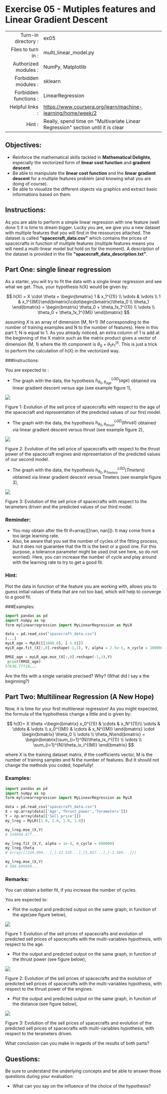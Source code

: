 # Exercise 05 - Mutiples features and Linear Gradient Descent

|                         |                    |
| -----------------------:| ------------------ |
|   Turn-in directory :   |  ex05              |
|   Files to turn in :    |  multi_linear\_model.py  |
|   Authorized modules :  |  NumPy, Matplotlib |
|   Forbidden modules :   |  sklearn           |
|   Forbidden functions : |  LinearRegression  |
|   Helpful links :       | https://www.coursera.org/learn/machine-learning/home/week/2  |
|   Hint :                | Really, spend time on "Multivariate Linear Regression" section until it is clear |

## Objectives:

* Reinforce the mathematical skills tackled in **Mathematical Delights**, especially the vectorized form of __linear cost function__ and __gradient descent__.
* Be able to manipulate the __linear cost function__ and the __linear gradient descent__ for a multiple features problem (and knowing what you are doing of course).
* Be able to visualize the different objects via graphics and extract basic informations based on them.


## Instructions:

As you are able to perform a simple linear regression with one feature (well done !) it is time to dream bigger.
Lucky you are, we give you a new dataset with multiple features that you will find in the ressources attached.
The dataset is called __"spacecraft_data.csv"__ which contains the prices of spacecrafts in function of multiple features (multiple features means you will need a multi-linear model but hold on for the moment). A description of the dataset is provided in the file __"spacecraft_data_description.txt"__.


## Part One: single linear regression

As a starter, you will try to fit the data with a single linear regression and see what we get. Thus, your hypothesis h(X) would be given by:

$$
h(X) = X \cdot \theta = \begin{bmatrix} 1 & x_1^{(1)} \\ \vdots & \vdots \\ 1 & x_1^{(M)}\end{bmatrix}\cdot\begin{bmatrix}\theta_0 \\ \theta_1 \end{bmatrix} = \begin{bmatrix} \theta_0 + \theta_1x_1^{(1)} \\ \vdots \\ \theta_0 + \theta_1x_1^{(M)} \end{bmatrix}
$$

assuming $X$ is an array of dimension (M, N+1) (M corresponding to the number of training examples and N to the number of features). Here in this part 1, N is equal to 1.
As you already noticed, an extra column of 1 is add at the beginning of the X matrix such as the matrix product gives a vector of dimension (M, 1) where the ith component is $\theta_0 + \theta_1x_1^{(i)}$. This is just a trick to perform the calculation of h(X) in the vectorized way.

###Instructions:

You are expected to :
* The graph with the data, the hypothesis $h_{{\theta_0,\theta_{age}}}^{LGD}(age)$ obtained via linear gradient descent versus age (see example figure 1),

<img src="day01/assets/ex05_price_vs_age_part1.png" />

Figure 1: Evolution of the sell price of spacecrafts with respect to the age of the spacecraft and representation of the predicted values of our first model.

* The graph with the data, the hypothesis $h_{{\theta_0,\theta_{thrust}}}^{LGD}(thrust)$ obtained via linear gradient descent versus thrust (see example figure 2),

<img src="day01/assets/ex05_price_vs_thrust_part1.png" />

Figure 2: Evolution of the sell price of spacecrafts with respect to the thrust power of the spacecraft engines and representation of the predicted values of our second model.

* The graph with the data, the hypothesis $h_{{\theta_0,\theta_{Tmeters}}}^{LGD}(Tmeters)$ obtained via linear gradient descent versus Tmeters (see example figure 3),

<img src="day01/assets/ex05_price_vs_Tmeters_part1.png" />

Figure 3: Evolution of the sell price of spacecrafts with respect to the terameters driven and the predicted values of our third model.

### Reminder:

* You may obtain after the fit $\theta$=array([[nan, nan]]). It may come from a too large learning rate.
* Also, be aware that you set the number of cycles of the fitting process, but it does not guarantee that the fit is the best or a good one. For this purpose, a tolerance parameter might be used (not see here, so do not worried).
Here, you can increase the number of cycle and play around with the learning rate to try to get a good fit.

### Hint:

Plot the data in function of the feature you are working with, allows you to guess initial values of theta that are not too bad, which will help to converge to a good fit.

###Examples:

```python
import pandas as pd
import numpy as np
form mylinearregression import MyLinearRegression as MyLR

data = pd.read_csv("spacecraft_data.csv")
[...]
myLR_age = MyLR([[1000.0], [-1.0]])
myLR_age.fit_(X[:,0].reshape(-1,1), Y, alpha = 2.5e-5, n_cycle = 100000)

RMSE_age = myLR_age.mse_(X[:,0].reshape(-1,1),Y)
 print(RMSE_age)
57636.77729...
```
Are the fits with a single variable precised? Why? (What did I say a the beginning?)


## Part Two: Multilinear Regression (A New Hope)

Now, it is time for your first multilenear regression!
As you might expected, the formula of the hyphothesis change a little and is given by:

$$
h(X)= X \theta
  =\begin{bmatrix} x_0^{(1)} & \cdots & x_N^{(1)}\\ \vdots & \ddots & \vdots \\ x_0^{(M)} & \cdots & x_N^{(M)}  \end{bmatrix} \cdot \begin{bmatrix} \theta_0 \\ \vdots \\ \theta_N\end{bmatrix}
  = \begin{bmatrix}\sum_{i=1}^{N}\theta_ix_i^{(1)} \\ \vdots \\ \sum_{i=1}^{N}\theta_ix_i^{(M)} \end{bmatrix}
$$

where $X$ is the training dataset matrix, $\theta$ the coefficients vector, M is the number of training samples and N the number of features.
But It should not change the methods you coded, hopefully!

### Examples:

```python
import pandas as pd
import numpy as np
form mylinearregression import MyLinearRegression as MyLR

data = pd.read_csv("spacecraft_data.csv")
X = np.array(data[['Age','Thrust_power','Terameters']])
Y = np.array(data[['Sell_price']])
my_lreg = MyLR([1.0, 1.0, 1.0, 1.0])

my_lreg.mse_(X,Y)
# 144044.877...

my_lreg.fit_(X,Y, alpha = 1e-4, n_cycle = 600000)
my_lreg.theta
# array([[334.994...],[-22.535...],[5.857...],[-2.586...]])

my_lreg.mse_(X,Y)
# 586.896999...
```

### Remarks:

You can obtain a better fit, if you increase the number of cycles.

You are expected to:
* Plot the output and predicted output on the same graph, in function of the age(see figure below),

<img src="day01/assets/ex05_price_vs_age_part2.png" />

Figure 1: Evolution of the sell prices of spacecrafts and evolution of predicted sell prices of spacecrafts with the multi-variables hypothesis, with respect to the age.

* Plot the output and predicted output on the same graph, in function of the thrust power (see figure below),

<img src="day01/assets/ex05_price_vs_thrust_part2.png" />

Figure 2: Evolution of the sell prices of spacecrafts and the evolution of predicted sell prices of spacecrafts with the multi-variables hypothesis, with respect to the thrust power of the engines.

* Plot the output and predicted output on the same graph, in function of the distance (see figure below),

<img src="day01/assets/ex05_price_vs_Tmeters_part2.png" />

Figure 3: Evolution of the sell prices of spacecrafts and evolution of the predicted sell prices of spacecrafts with multi-variables hypothesis, with respect to the terameters driven.

What conclusion can you make in regards of the results of both parts?


## Questions:

Be sure to understand the underlying concepts and be able to answer those questions during your evaluation:
* What can you say on the influence of the choice of the hypothesis?
